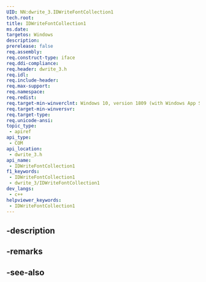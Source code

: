 ```yaml
---
UID: NN:dwrite_3.IDWriteFontCollection1
tech.root: 
title: IDWriteFontCollection1
ms.date: 
targetos: Windows
description: 
prerelease: false
req.assembly: 
req.construct-type: iface
req.ddi-compliance: 
req.header: dwrite_3.h
req.idl: 
req.include-header: 
req.max-support: 
req.namespace: 
req.redist: 
req.target-min-winverclnt: Windows 10, version 1809 (with Windows App SDK 0.5 or later)
req.target-min-winversvr: 
req.target-type: 
req.unicode-ansi: 
topic_type:
 - apiref
api_type:
 - COM
api_location:
 - dwrite_3.h
api_name:
 - IDWriteFontCollection1
f1_keywords:
 - IDWriteFontCollection1
 - dwrite_3/IDWriteFontCollection1
dev_langs:
 - c++
helpviewer_keywords:
 - IDWriteFontCollection1
---
```


## -description

## -remarks

## -see-also


